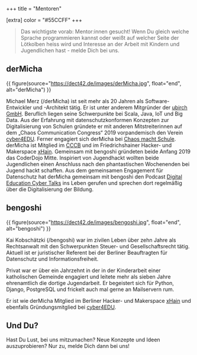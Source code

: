 +++
title = "Mentoren"

[extra]
color = "#55CCFF"
+++

> Das wichtigste vorab: Mentor:innen gesucht! Wenn Du gleich welche Sprache
> programmieren kannst oder weißt auf welcher Seite der Lötkolben heiss wird und
> Interesse an der Arbeit mit Kindern und Jugendlichen hast - melde Dich bei
> uns.

## derMicha

{{ figure(source="https://dect42.de/images/derMicha.jpg", float="end", alt="derMicha") }}

Michael Merz (/derMicha) ist seit mehr als 20 Jahren als Software-Entwickler und
-Architekt tätig. Er ist unter anderem Mitgründer der
[ubirch GmbH](https://ubirch.com). Beruflich liegen seine Schwerpunkte bei
Scala, Java, IoT und Big Data. Aus der Erfahrung mit datenschutzkonformen
Konzepten zur Digitalisierung von Schulen gründete er mit anderen
Mitstreiterinnen auf dem „Chaos Communication Congress“ 2019 vorpandemisch den
Verein [cyber4EDU](https://cyber4edu.org). Ferner engagiert sich derMicha bei
[Chaos macht Schule](https://ccc.de/schule). derMicha ist Mitglied im
[CCCB](https://ccc.de/schule) und im Friedrichshainer Hacker- und Makerspace
[xHain](https://x-hain.de/). Gemeinsam mit bengoshi gründeten beide Anfang 2019
das CoderDojo Mitte. Inspiriert von Jugendhackt wollten beide Jugendlichen einen
Anschluss nach den phantastischen Wochenenden bei Jugend hackt schaffen. Aus dem
gemeinsamen Engagement für Datenschutz hat derMicha gemeinsam mit bengoshi den
Podcast [Digital Education Cyber Talks](https://dect42.de) ins Leben gerufen und
sprechen dort regelmäßig über die Digitalisierung der Bildung.

## bengoshi

{{ figure(source="https://dect42.de/images/bengoshi.jpg", float="end", alt="bengoshi") }}

Kai Kobschätzki (/bengoshi) war im zivilen Leben über zehn Jahre als
Rechtsanwalt mit den Schwerpunkten Steuer- und Gesellschaftsrecht tätig. Aktuell
ist er juristischer Referent bei der Berliner Beauftragten für Datenschutz und
Informationsfreiheit.

Privat war er über ein Jahrzehnt in der in der Kinderarbeit einer katholischen
Gemeinde engagiert und leitete mehr als sieben Jahre ehrenamtlich die dortige
Jugendarbeit. Er begeistert sich für Python, Django, PostgreSQL und frickelt
auch mal gerne an Mailservern rum.

Er ist wie derMicha Mitglied im Berliner Hacker- und Makerspace
[xHain](https://x-hain.de) und ebenfalls Gründungsmitglied bei
[cyber4EDU](https://cyber4edu.org).

## Und Du?

Hast Du Lust, bei uns mitzumachen? Neue Konzepte und Ideen auszuprobieren? Nur zu, melde Dich dann bei uns!

